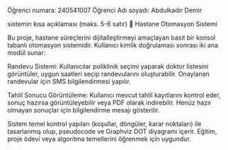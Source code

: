 Öğrenci numara: 240541007
Öğrenci Adı soyadı: Abdulkadir Demir

sistemin kısa açıklaması (maks. 5-6 satır)
🏥 Hastane Otomasyon Sistemi

Bu proje, hastane süreçlerini dijitalleştirmeyi amaçlayan basit bir konsol tabanlı otomasyon sistemidir.
Kullanıcı kimlik doğrulaması sonrası iki ana modül sunar:

Randevu Sistemi:
Kullanıcılar poliklinik seçimi yaparak doktor listesini görüntüler, uygun saatleri seçip randevularını oluşturabilir.
Onaylanan randevular için SMS bilgilendirmesi yapılır.

Tahlil Sonucu Görüntüleme:
Kullanıcı mevcut tahlil kayıtlarını kontrol eder, sonuç hazırsa görüntüleyebilir veya PDF olarak indirebilir.
Henüz hazır olmayan sonuçlar için bilgilendirme mesajı gösterilir.

Sistem temel kontrol yapıları (koşullar, döngüler, karar noktaları) ile tasarlanmış olup, pseudocode ve Graphviz DOT diyagramı içerir.
Eğitim, proje ödevi veya algoritma temellerini öğrenmek için uygundur.
